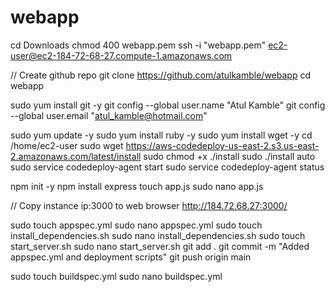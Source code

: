 # webapp
cd Downloads
chmod 400 webapp.pem
ssh -i "webapp.pem" ec2-user@ec2-184-72-68-27.compute-1.amazonaws.com

// Create github repo 
git clone https://github.com/atulkamble/webapp
cd webapp

sudo yum install git -y
git config --global user.name "Atul Kamble"
git config --global user.email "atul_kamble@hotmail.com"

sudo yum update -y
sudo yum install ruby -y
sudo yum install wget -y
cd /home/ec2-user
sudo wget https://aws-codedeploy-us-east-2.s3.us-east-2.amazonaws.com/latest/install
sudo chmod +x ./install
sudo ./install auto
sudo service codedeploy-agent start
sudo service codedeploy-agent status

npm init -y
npm install express
touch app.js
sudo nano app.js

// Copy instance ip:3000 to web browser
http://184.72.68.27:3000/

sudo touch appspec.yml
sudo nano appspec.yml 
sudo touch install_dependencies.sh
sudo nano install_dependencies.sh
sudo touch start_server.sh
sudo nano start_server.sh
git add .
git commit -m "Added appspec.yml and deployment scripts"
git push origin main

sudo touch buildspec.yml
sudo nano buildspec.yml
